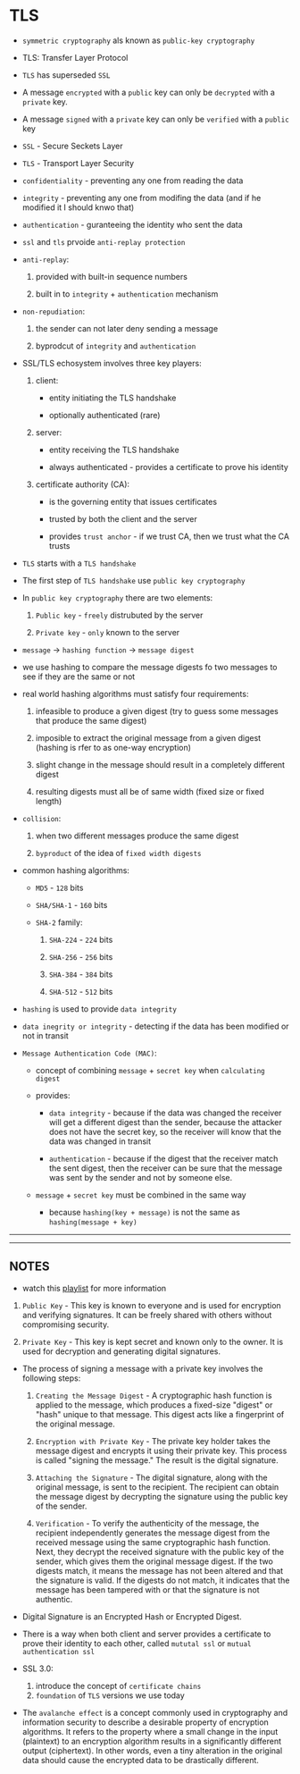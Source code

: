 # TLS

- `symmetric cryptography` als known as `public-key cryptography`

- TLS: Transfer Layer Protocol

- `TLS` has superseded `SSL`

- A message `encrypted` with a `public` key can only be `decrypted` with a `private` key.

- A message `signed` with a `private` key can only be `verified` with a `public` key

- `SSL` - Secure Seckets Layer

- `TLS` - Transport Layer Security

- `confidentiality` - preventing any one from reading the data

- `integrity` - preventing any one from modifing the data (and if he modified it I should knwo that) 

- `authentication` - guranteeing the identity who sent the data

- `ssl` and `tls` prvoide `anti-replay protection`

- `anti-replay`:
    
    1. provided with built-in sequence numbers

    2. built in to `integrity` + `authentication` mechanism

- `non-repudiation`:
    
    1. the sender can not later deny sending a message

    2. byprodcut of `integrity` and `authentication`


- SSL/TLS echosystem involves three key players:
    
    1. client:

        - entity initiating the TLS handshake

        - optionally authenticated (rare)


    2. server:

        - entity receiving the TLS handshake

        - always authenticated - provides a certificate to prove his identity

    3. certificate authority (CA):

        - is the governing entity that issues certificates
        
        - trusted by both the client and the server
        
        - provides `trust anchor` - if we trust CA, then we trust what the CA trusts


- `TLS` starts with a `TLS handshake`

- The first step of `TLS handshake` use `public key cryptography`

- In `public key cryptography` there are two elements:

    1. `Public key` - `freely` distrubuted by the server

    2. `Private key` - `only` known to the server
    
- `message` -> `hashing function` -> `message digest`

- we use hashing to compare the message digests fo two messages to see if they are the same or not

- real world hashing algorithms must satisfy four requirements:
    
    1. infeasible to produce a given digest (try to guess some messages that produce the same digest)
    
    2. imposible to extract the original message from a given digest (hashing is rfer to as one-way encryption)
    
    3. slight change in the message should result in a completely different digest
    
    4. resulting digests must all be of same width (fixed size or fixed length)
    
- `collision`: 

    1. when two different messages produce the same digest   
    
    2. `byproduct` of the idea of `fixed width digests`
    
- common hashing algorithms:

    - `MD5` - `128` bits
    
    - `SHA/SHA-1` - `160` bits
   
    - `SHA-2` family:

        1. `SHA-224` - `224` bits
        
        2. `SHA-256` - `256` bits

        3. `SHA-384` - `384` bits

        4. `SHA-512` - `512` bits
         

- `hashing` is used to provide `data integrity`

- `data inegrity or integrity` - detecting if the data has been modified or not in transit

- `Message Authentication Code (MAC)`:

    - concept of combining `message` + `secret key` when `calculating digest`
    
    - provides:

        + `data integrity` - because if the data was changed the receiver will get a different digest than the sender, because the attacker does not have the secret key, so the receiver will know that the data was changed in transit

        + `authentication` - because if the digest that the receiver match the sent digest, then the receiver can be sure that the message was sent by the sender and not by someone else.
        
    - `message` + `secret key` must be combined in the same way

        + because `hashing(key + message)` is not the same as `hashing(message + key)`

---
---

## NOTES

- watch this [playlist](https://www.youtube.com/playlist?list=PLIFyRwBY_4bTwRX__Zn4-letrtpSj1mzY) for more information

1. `Public Key` - This key is known to everyone and is used for encryption and verifying signatures. It can be freely shared with others without compromising security.

2. `Private Key` - This key is kept secret and known only to the owner. It is used for decryption and generating digital signatures.

- The process of signing a message with a private key involves the following steps:

   1. `Creating the Message Digest` - A cryptographic hash function is applied to the message, which produces a fixed-size "digest" or "hash" unique to that message. This digest acts like a fingerprint of the original message.

   2. `Encryption with Private Key` - The private key holder takes the message digest and encrypts it using their private key. This process is called "signing the message." The result is the digital signature.

   3. `Attaching the Signature` - The digital signature, along with the original message, is sent to the recipient. The recipient can obtain the message digest by decrypting the signature using the public key of the sender.

   4. `Verification` - To verify the authenticity of the message, the recipient independently generates the message digest from the received message using the same cryptographic hash function. Next, they decrypt the received signature with the public key of the sender, which gives them the original message digest. If the two digests match, it means the message has not been altered and that the signature is valid. If the digests do not match, it indicates that the message has been tampered with or that the signature is not authentic.



-  Digital Signature is an Encrypted Hash or Encrypted Digest.

- There is a way when both client and server provides a certificate to prove their identity to each other, called `mututal ssl` or `mutual authentication ssl`

- SSL  3.0:
    1.  introduce the concept of `certificate chains`
    2. `foundation` of `TLS` versions we use today



- The `avalanche effect` is a concept commonly used in cryptography and information security to describe a desirable property of encryption algorithms. It refers to the property where a small change in the input (plaintext) to an encryption algorithm results in a significantly different output (ciphertext). In other words, even a tiny alteration in the original data should cause the encrypted data to be drastically different.
